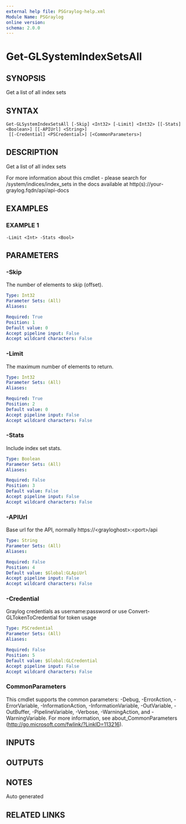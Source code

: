 ```yaml
---
external help file: PSGraylog-help.xml
Module Name: PSGraylog
online version:
schema: 2.0.0
---
```


# Get-GLSystemIndexSetsAll

## SYNOPSIS
Get a list of all index sets

## SYNTAX

```
Get-GLSystemIndexSetsAll [-Skip] <Int32> [-Limit] <Int32> [[-Stats] <Boolean>] [[-APIUrl] <String>]
 [[-Credential] <PSCredential>] [<CommonParameters>]
```

## DESCRIPTION
Get a list of all index sets


For more information about this cmdlet - please search for /system/indices/index_sets in the docs available at http(s)://your-graylog.fqdn/api/api-docs

## EXAMPLES

### EXAMPLE 1
```
-Limit <Int> -Stats <Bool>
```

## PARAMETERS

### -Skip
The number of elements to skip (offset).

```yaml
Type: Int32
Parameter Sets: (All)
Aliases:

Required: True
Position: 1
Default value: 0
Accept pipeline input: False
Accept wildcard characters: False
```

### -Limit
The maximum number of elements to return.

```yaml
Type: Int32
Parameter Sets: (All)
Aliases:

Required: True
Position: 2
Default value: 0
Accept pipeline input: False
Accept wildcard characters: False
```

### -Stats
Include index set stats.

```yaml
Type: Boolean
Parameter Sets: (All)
Aliases:

Required: False
Position: 3
Default value: False
Accept pipeline input: False
Accept wildcard characters: False
```

### -APIUrl
Base url for the API, normally https://\<grayloghost\>:\<port\>/api

```yaml
Type: String
Parameter Sets: (All)
Aliases:

Required: False
Position: 4
Default value: $Global:GLApiUrl
Accept pipeline input: False
Accept wildcard characters: False
```

### -Credential
Graylog credentials as username:password or use Convert-GLTokenToCredential for token usage

```yaml
Type: PSCredential
Parameter Sets: (All)
Aliases:

Required: False
Position: 5
Default value: $Global:GLCredential
Accept pipeline input: False
Accept wildcard characters: False
```

### CommonParameters
This cmdlet supports the common parameters: -Debug, -ErrorAction, -ErrorVariable, -InformationAction, -InformationVariable, -OutVariable, -OutBuffer, -PipelineVariable, -Verbose, -WarningAction, and -WarningVariable.
For more information, see about_CommonParameters (http://go.microsoft.com/fwlink/?LinkID=113216).

## INPUTS

## OUTPUTS

## NOTES
Auto generated

## RELATED LINKS
